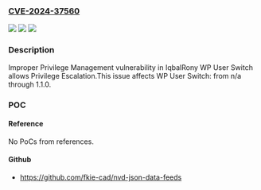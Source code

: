### [CVE-2024-37560](https://cve.mitre.org/cgi-bin/cvename.cgi?name=CVE-2024-37560)
![](https://img.shields.io/static/v1?label=Product&message=WP%20User%20Switch&color=blue)
![](https://img.shields.io/static/v1?label=Version&message=n%2Fa%3C%3D%201.1.0%20&color=brighgreen)
![](https://img.shields.io/static/v1?label=Vulnerability&message=CWE-269%20Improper%20Privilege%20Management&color=brighgreen)

### Description

Improper Privilege Management vulnerability in IqbalRony WP User Switch allows Privilege Escalation.This issue affects WP User Switch: from n/a through 1.1.0.

### POC

#### Reference
No PoCs from references.

#### Github
- https://github.com/fkie-cad/nvd-json-data-feeds

